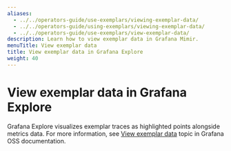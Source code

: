 ```yaml
---
aliases:
  - ../../operators-guide/use-exemplars/viewing-exemplar-data/
  - ../../operators-guide/using-exemplars/viewing-exemplar-data/
  - ../../operators-guide/use-exemplars/view-exemplar-data/
description: Learn how to view exemplar data in Grafana Mimir.
menuTitle: View exemplar data
title: View exemplar data in Grafana Explore
weight: 40
---
```


<!-- Note: This topic is mounted in the GEM documentation. Ensure that all updates are also applicable to GEM. -->

# View exemplar data in Grafana Explore

Grafana Explore visualizes exemplar traces as highlighted points alongside metrics data.
For more information, see [View exemplar data](/docs/grafana/latest/basics/exemplars/view-exemplars/#view-exemplar-data) topic in Grafana OSS documentation.
